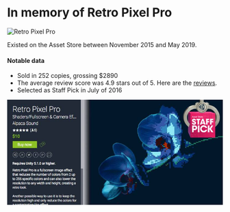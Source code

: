 # In memory of Retro Pixel Pro

![Retro Pixel Pro](https://github.com/mandersson1024/retro_pixel_pro/blob/master/retro_pixel_pro.jpg)

Existed on the Asset Store between November 2015 and May 2019.

#### Notable data
* Sold in 252 copies, grossing $2890
* The average review score was 4.9 stars out of 5. Here are the [reviews](reviews.md).
* Selected as Staff Pick in July of 2016

![Staff Pick](https://github.com/mandersson1024/retro_pixel_pro/blob/master/staff_pick_201607.jpg)
